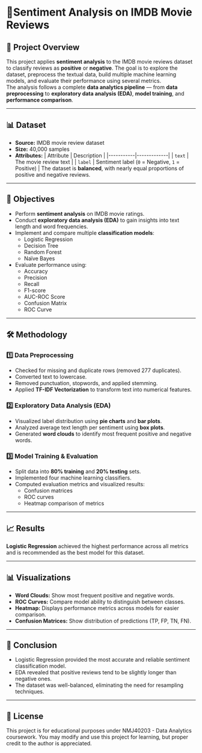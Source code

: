 # 🎥**Sentiment Analysis on IMDB Movie Reviews**

## 📌 **Project Overview**
This project applies **sentiment analysis** to the IMDB movie reviews dataset to classify reviews as **positive** or **negative**. The goal is to explore the dataset, preprocess the textual data, build multiple machine learning models, and evaluate their performance using several metrics.  
The analysis follows a complete **data analytics pipeline** — from **data preprocessing** to **exploratory data analysis (EDA)**, **model training**, and **performance comparison**.  

---

## 📊 **Dataset**
- **Source:** IMDB movie review dataset  
- **Size:** 40,000 samples  
- **Attributes:**
  | Attribute | Description |
  |-----------|-------------|
  | `text` | The movie review text |
  | `label` | Sentiment label (`0` = Negative, `1` = Positive) |
The dataset is **balanced**, with nearly equal proportions of positive and negative reviews.  

---

## 🎯 **Objectives**  
- Perform **sentiment analysis** on IMDB movie ratings.  
- Conduct **exploratory data analysis (EDA)** to gain insights into text length and word frequencies.  
- Implement and compare multiple **classification models**:  
  - Logistic Regression  
  - Decision Tree  
  - Random Forest  
  - Naïve Bayes  
- Evaluate performance using:  
  - Accuracy  
  - Precision  
  - Recall  
  - F1-score  
  - AUC-ROC Score  
  - Confusion Matrix  
  - ROC Curve  

---

## 🛠️ **Methodology** 
### 1️⃣ **Data Preprocessing**
- Checked for missing and duplicate rows (removed 277 duplicates).  
- Converted text to lowercase.  
- Removed punctuation, stopwords, and applied stemming.  
- Applied **TF-IDF Vectorization** to transform text into numerical features.  

### 2️⃣ **Exploratory Data Analysis (EDA)**
- Visualized label distribution using **pie charts** and **bar plots**.  
- Analyzed average text length per sentiment using **box plots**.  
- Generated **word clouds** to identify most frequent positive and negative words.  

### 3️⃣ **Model Training & Evaluation**
- Split data into **80% training** and **20% testing** sets.  
- Implemented four machine learning classifiers.  
- Computed evaluation metrics and visualized results:  
  - Confusion matrices  
  - ROC curves  
  - Heatmap comparison of metrics  

---

## 📈 **Results** 
**Logistic Regression** achieved the highest performance across all metrics and is recommended as the best model for this dataset.

---

## 📊 **Visualizations** 
- **Word Clouds:** Show most frequent positive and negative words.  
- **ROC Curves:** Compare model ability to distinguish between classes.  
- **Heatmap:** Displays performance metrics across models for easier comparison.  
- **Confusion Matrices:** Show distribution of predictions (TP, FP, TN, FN).  

---

## 📌 **Conclusion**
- Logistic Regression provided the most accurate and reliable sentiment classification model.
- EDA revealed that positive reviews tend to be slightly longer than negative ones.
- The dataset was well-balanced, eliminating the need for resampling techniques.

---

## 📜 **License**
This project is for educational purposes under NMJ40203 - Data Analytics coursework.
You may modify and use this project for learning, but proper credit to the author is appreciated.
